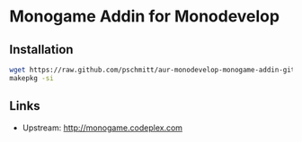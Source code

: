 # Monogame Addin for Monodevelop

## Installation

```bash
wget https://raw.github.com/pschmitt/aur-monodevelop-monogame-addin-git/master/PKGBUILD
makepkg -si
```

## Links
* Upstream: http://monogame.codeplex.com 
